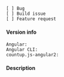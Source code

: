 <!-- Please enter the info below -->
```
[ ] Bug
[ ] Build issue
[ ] Feature request
```

#### Version info 
<!-- Run ng --version or check package.json -->

```
Angular:
Angular CLI:
countup.js-angular2: 
```

#### Description

<!-- Please add a description here -->
